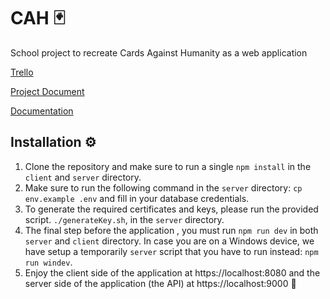 # CAH 🃏

School project to recreate Cards Against Humanity as a web application

[Trello](https://trello.com/b/OgEWE9v6/cah)

[Project Document](https://docs.google.com/document/d/1kLjY055EVXxt8uHrTNBsvc903VmObTEjeBEUzurITAU/)

[Documentation](https://github.com/MichaelMeir/CAH/wiki)

## Installation ⚙️
1. Clone the repository and make sure to run a single `npm install` in the `client` and `server` directory.
2. Make sure to run the following command in the `server` directory: `cp env.example .env` and fill in your database credentials.
3. To generate the required certificates and keys, please run the provided script. `./generateKey.sh`, in the `server` directory.
4. The final step before the application , you must run `npm run dev` in both `server` and `client` directory. In case you are on a Windows device, we have setup a temporarily `server` script that you have to run instead: `npm run windev`.
5. Enjoy the client side of the application at https://localhost:8080 and the server side of the application (the API) at https://localhost:9000 🎉
